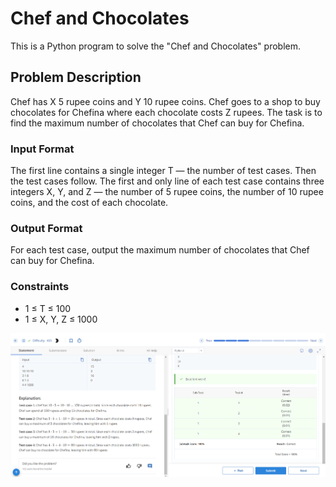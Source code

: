 # Chef and Chocolates

This is a Python program to solve the "Chef and Chocolates" problem.

## Problem Description

Chef has X 5 rupee coins and Y 10 rupee coins. Chef goes to a shop to buy chocolates for Chefina where each chocolate costs Z rupees. The task is to find the maximum number of chocolates that Chef can buy for Chefina.

### Input Format

The first line contains a single integer T — the number of test cases. Then the test cases follow.
The first and only line of each test case contains three integers X, Y, and Z — the number of 5 rupee coins, the number of 10 rupee coins, and the cost of each chocolate.

### Output Format

For each test case, output the maximum number of chocolates that Chef can buy for Chefina.

### Constraints

- 1 ≤ T ≤ 100
- 1 ≤ X, Y, Z ≤ 1000

![](Untitled.png)